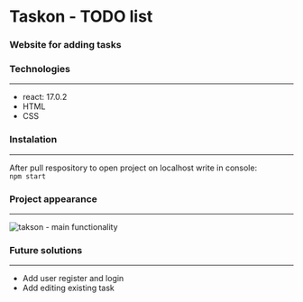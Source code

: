 # Taskon - TODO list
### Website for adding tasks

### Technologies

***

* react: 17.0.2
* HTML
* CSS

### Instalation

***

After pull respository to open project on localhost write in console:  
```npm start```

### Project appearance

***
 
![takson - main functionality](https://user-images.githubusercontent.com/47725233/122255520-7e26f800-cece-11eb-934e-c4aaab6653d8.png)
  

### Future solutions

***

* Add user register and login
* Add editing existing task
